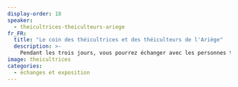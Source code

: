 ```yaml
---
display-order: 18
speaker:
  - theicultrices-theiculteurs-ariege
fr_FR:
  title: "Le coin des théicultrices et des théiculteurs de l'Ariège"
  description: >-
    Pendant les trois jours, vous pourrez échanger avec les personnes théicultrices du Couserans et le représentant du conservatoire de montagne, qui possède 27 cultivars différents et celui de la pépinière de théiers des producteurs d'Ariège. Des plants de théiers de deux ans seront proposés ainsi que le seul livre complet et technique sur la théiculture qui vient d'être édité en 2023 pour celles et ceux d'entre vous qui songeraient à la culture du théier.
image: theicultrices
categories:
  - échanges et exposition
---
```

